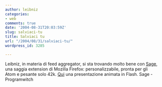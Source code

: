 ```yaml
---
author: leibniz
categories:
- web
comments: true
date: '2004-08-31T20:03:59Z'
slug: salviaci-tu
title: Salviaci tu
url: "/2004/08/31/salviaci-tu/"
wordpress_id: 3285

---
```

Leibniz, in materia di feed aggregator, si sta trovando molto bene con [Sage](http://sage.mozdev.org/index.html), una saggia extension di Mozilla Firefox: personalizzabile, pronta per gli Atom e pesante solo 42k. [Qui](http://www.programwitch.com/Flash/sage/sage.html) una presentazione animata in Flash.
Sage - Programwitch
